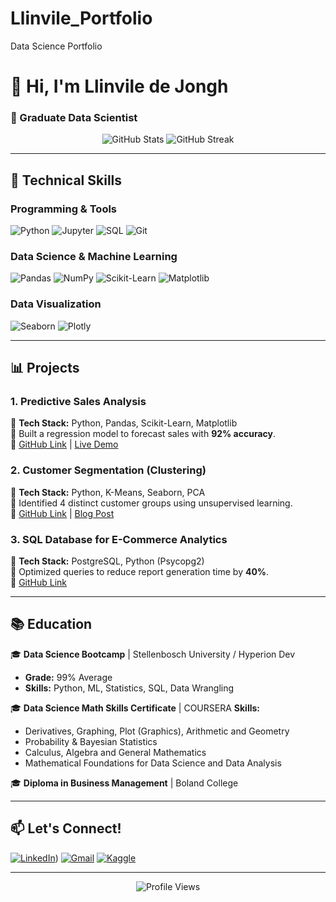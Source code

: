 # Llinvile_Portfolio
Data Science Portfolio

# 👋 Hi, I'm Llinvile de Jongh 
### 🚀 Graduate Data Scientist 

<div align="center">
  <img src="https://github-readme-stats.vercel.app/api?username=Llinvile&show_icons=true&theme=radical" alt="GitHub Stats" />
  <img src="https://github-readme-streak-stats.herokuapp.com/?user=Llinvile&theme=radical" alt="GitHub Streak" />
</div>

---

## 🔧 Technical Skills  
### **Programming & Tools**  
![Python](https://img.shields.io/badge/Python-3776AB?style=for-the-badge&logo=python&logoColor=white)
![Jupyter](https://img.shields.io/badge/Jupyter-F37626?style=for-the-badge&logo=Jupyter&logoColor=white)
![SQL](https://img.shields.io/badge/SQL-4479A1?style=for-the-badge&logo=postgresql&logoColor=white)
![Git](https://img.shields.io/badge/Git-F05032?style=for-the-badge&logo=git&logoColor=white)

### **Data Science & Machine Learning**  
![Pandas](https://img.shields.io/badge/Pandas-150458?style=for-the-badge&logo=pandas&logoColor=white)
![NumPy](https://img.shields.io/badge/NumPy-013243?style=for-the-badge&logo=numpy&logoColor=white)
![Scikit-Learn](https://img.shields.io/badge/Scikit_Learn-F7931E?style=for-the-badge&logo=scikit-learn&logoColor=white)
![Matplotlib](https://img.shields.io/badge/Matplotlib-11557C?style=for-the-badge&logo=matplotlib&logoColor=white)

### **Data Visualization**  
![Seaborn](https://img.shields.io/badge/Seaborn-5C8DBC?style=for-the-badge)
![Plotly](https://img.shields.io/badge/Plotly-3F4F75?style=for-the-badge&logo=plotly&logoColor=white)

---

## 📊 Projects  
### **1. Predictive Sales Analysis**  
📌 **Tech Stack:** Python, Pandas, Scikit-Learn, Matplotlib  
📌 Built a regression model to forecast sales with **92% accuracy**.  
📌 [GitHub Link](#) | [Live Demo](#)  

### **2. Customer Segmentation (Clustering)**  
📌 **Tech Stack:** Python, K-Means, Seaborn, PCA  
📌 Identified 4 distinct customer groups using unsupervised learning.  
📌 [GitHub Link](#) | [Blog Post](#)  

### **3. SQL Database for E-Commerce Analytics**  
📌 **Tech Stack:** PostgreSQL, Python (Psycopg2)  
📌 Optimized queries to reduce report generation time by **40%**.  
📌 [GitHub Link](#)  

---

## 📚 Education  
🎓 **Data Science Bootcamp** | Stellenbosch University / Hyperion Dev  
- **Grade:** 99% Average  
- **Skills:** Python, ML, Statistics, SQL, Data Wrangling

🎓 **Data Science Math Skills Certificate** | COURSERA
**Skills:**
- Derivatives, Graphing, Plot (Graphics), Arithmetic and Geometry
-	Probability & Bayesian Statistics
-	Calculus, Algebra and General Mathematics
-	Mathematical Foundations for Data Science and Data Analysis

🎓 **Diploma in Business Management** | Boland College

---

## 📫 Let's Connect!  
[![LinkedIn](https://img.shields.io/badge/LinkedIn-0077B5?style=for-the-badge&logo=linkedin&logoColor=white)](https://linkedin.com/in/llinvile-de-jongh-853742248/))
[![Gmail](https://img.shields.io/badge/Gmail-D14836?style=for-the-badge&logo=gmail&logoColor=white)](mailto:dllinvile@gmail.com)
[![Kaggle](https://img.shields.io/badge/Kaggle-20BEFF?style=for-the-badge&logo=kaggle&logoColor=white)](https://kaggle.com/llinviledejongh)

---

<p align="center">
  <img src="https://komarev.com/ghpvc/?username=Llinvile&label=Profile%20Views&color=blueviolet&style=flat" alt="Profile Views" />
</p>
